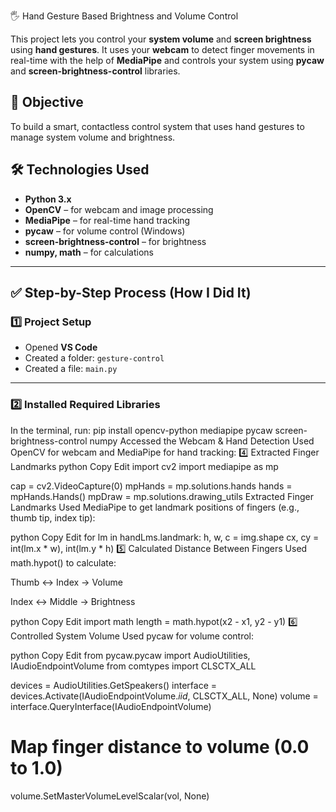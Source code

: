 🖐️ Hand Gesture Based Brightness and Volume Control

This project lets you control your **system volume** and **screen brightness** using **hand gestures**. It uses your **webcam** to detect finger movements in real-time with the help of **MediaPipe** and controls your system using **pycaw** and **screen-brightness-control** libraries.
## 🎯 Objective

To build a smart, contactless control system that uses hand gestures to manage system volume and brightness.
## 🛠️ Technologies Used

- **Python 3.x**
- **OpenCV** – for webcam and image processing
- **MediaPipe** – for real-time hand tracking
- **pycaw** – for volume control (Windows)
- **screen-brightness-control** – for brightness
- **numpy, math** – for calculations

---

## ✅ Step-by-Step Process (How I Did It)

### 1️⃣ Project Setup

- Opened **VS Code**
- Created a folder: `gesture-control`
- Created a file: `main.py`

---

### 2️⃣ Installed Required Libraries

In the terminal, run:
pip install opencv-python mediapipe pycaw screen-brightness-control numpy
Accessed the Webcam & Hand Detection
Used OpenCV for webcam and MediaPipe for hand tracking:
4️⃣ Extracted Finger Landmarks
python
Copy
Edit
import cv2
import mediapipe as mp

cap = cv2.VideoCapture(0)
mpHands = mp.solutions.hands
hands = mpHands.Hands()
mpDraw = mp.solutions.drawing_utils
Extracted Finger Landmarks
Used MediaPipe to get landmark positions of fingers (e.g., thumb tip, index tip):

python
Copy
Edit
for lm in handLms.landmark:
    h, w, c = img.shape
    cx, cy = int(lm.x * w), int(lm.y * h)
5️⃣ Calculated Distance Between Fingers
Used math.hypot() to calculate:

Thumb ↔ Index → Volume

Index ↔ Middle → Brightness

python
Copy
Edit
import math
length = math.hypot(x2 - x1, y2 - y1)
6️⃣ Controlled System Volume
Used pycaw for volume control:

python
Copy
Edit
from pycaw.pycaw import AudioUtilities, IAudioEndpointVolume
from comtypes import CLSCTX_ALL

devices = AudioUtilities.GetSpeakers()
interface = devices.Activate(IAudioEndpointVolume._iid_, CLSCTX_ALL, None)
volume = interface.QueryInterface(IAudioEndpointVolume)

# Map finger distance to volume (0.0 to 1.0)
volume.SetMasterVolumeLevelScalar(vol, None)
